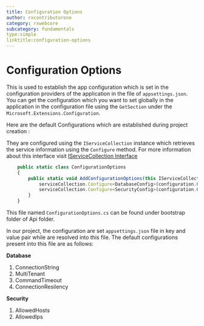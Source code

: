 ```yaml
---
title: Configuration Options
author: rxcontributorone
category: rxwebcore
subcategory: fundamentals
type:simple
linktitle:configuration-options
--- 
```


# Configuration Options
This is used to establish the app configuration which is set in the configuration providers of the application in the file of `appsettings.json`. 
You can get the configuration which you want to set globally in the application in the configuration file using the `GetSection` under the `Microsoft.Extensions.Configuration`. 

Here are the default Configurations which are established during project creation :

They are configured using the `IServiceCollection` instance which retrieves the service information using the `Configure` method. For more information about this interface visit <a class="redirect-link" href="https://docs.microsoft.com/en-us/dotnet/api/microsoft.extensions.dependencyinjection.iservicecollection?view=dotnet-plat-ext-3.1">IServiceCollection Interface</a>

````js
    public static class ConfigurationOptions
    {
        public static void AddConfigurationOptions(this IServiceCollection serviceCollection, IConfiguration configuration) {
            serviceCollection.Configure<DatabaseConfig>(configuration.GetSection("Database"));
			serviceCollection.Configure<SecurityConfig>(configuration.GetSection("Security"));
        }
    }
````

This file named `ConfigurationOptions.cs` can be found under bootstrap folder of Api folder.

In our project, the configuration are set `appsettings.json` file in key and value pair while are resolved into this file.
The default configurations present into this file are as follows:

<b>Database</b>
 <ol class="bullet-list-ordered">
  <li>ConnectionString</li> 
  <li>MultiTenant</li>
  <li>CommandTimeout</li>
  <li>ConnectionResilency</li>
</ol>  

<b>Security</b>
 <ol class="bullet-list-ordered">
  <li>AllowedHosts</li> 
  <li>AllowedIps</li>
</ol>  